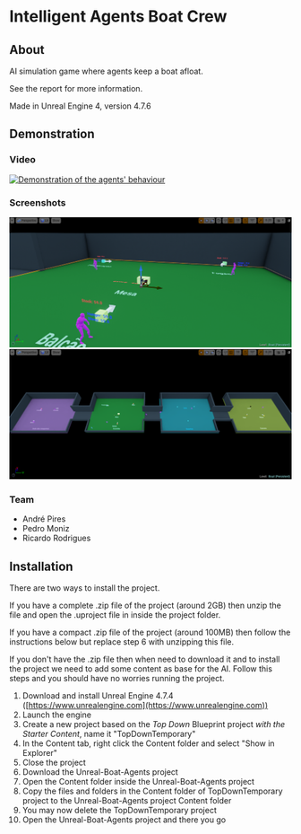 # Intelligent Agents Boat Crew

## About
AI simulation game where agents keep a boat afloat.

See the report for more information.

Made in Unreal Engine 4, version 4.7.6

## Demonstration 
### Video

[![Demonstration of the agents' behaviour](http://img.youtube.com/vi/R-uXNN5hIb0/0.jpg)](https://youtu.be/R-uXNN5hIb0)

### Screenshots

![screenshot1](Screenshots/closeup.png)
![screenshot2](Screenshots/map.png)

### Team
+ André Pires
+ Pedro Moniz
+ Ricardo Rodrigues

## Installation

There are two ways to install the project.

If you have a complete .zip file of the project (around 2GB) then
unzip the file and open the .uproject file in inside the project folder.

If you have a compact .zip file of the project (around 100MB) then
follow the instructions below but replace step 6 with unzipping this file.

If you don't have the .zip file then when need to download it and
to install the project we need to add some content as base for the AI.
Follow this steps and you should have no worries running the project.

1. Download and install Unreal Engine 4.7.4 ([https://www.unrealengine.com](https://www.unrealengine.com))
2. Launch the engine
3. Create a new project based on the *Top Down* Blueprint project *with the Starter Content*, name it "TopDownTemporary"
4. In the Content tab, right click the Content folder and select "Show in Explorer"
5. Close the project
6. Download the Unreal-Boat-Agents project
7. Open the Content folder inside the Unreal-Boat-Agents project
8. Copy the files and folders in the Content folder of TopDownTemporary project to the Unreal-Boat-Agents project Content folder
9. You may now delete the TopDownTemporary project
10. Open the Unreal-Boat-Agents project and there you go
